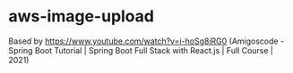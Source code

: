 # aws-image-upload

Based by https://www.youtube.com/watch?v=i-hoSg8iRG0
(Amigoscode - Spring Boot Tutorial | Spring Boot Full Stack with React.js | Full Course | 2021)
